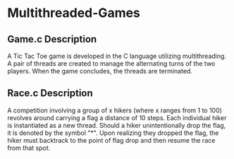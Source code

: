 # Multithreaded-Games

## Game.c Description
A Tic Tac Toe game is developed in the C language utilizing multithreading. A pair of threads are created to manage the alternating turns of the two players. When the game concludes, the threads are terminated.

## Race.c Description
A competition involving a group of x hikers (where x ranges from 1 to 100) revolves around carrying a flag a distance of 10 steps. Each individual hiker is instantiated as a new thread. Should a hiker unintentionally drop the flag, it is denoted by the symbol "*". Upon realizing they dropped the flag, the hiker must backtrack to the point of flag drop and then resume the race from that spot.
